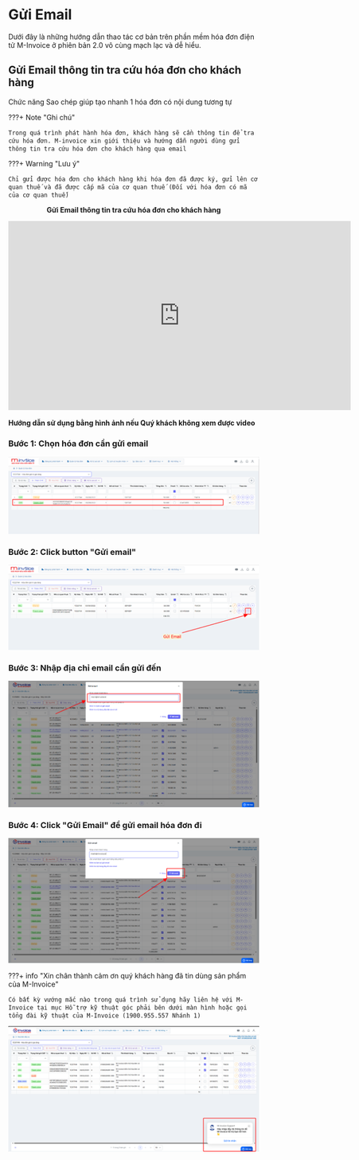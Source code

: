 # **Gửi Email**

Dưới đây là những hướng dẫn thao tác cơ bản trên phần mềm hóa đơn điện tử M-Invoice ở phiên bản 2.0 vô cùng mạch lạc và dễ hiểu.

## **Gửi Email thông tin tra cứu hóa đơn cho khách hàng**

Chức năng Sao chép giúp tạo nhanh 1 hóa đơn có nội dung tương tự

???+ Note "Ghi chú"

    Trong quá trình phát hành hóa đơn, khách hàng sẽ cần thông tin để tra cứu hóa đơn. M-invoice xin giới thiệu và hướng dẫn người dùng gửi thông tin tra cứu hóa đơn cho khách hàng qua email

???+ Warning "Lưu ý"

    Chỉ gửi được hóa đơn cho khách hàng khi hóa đơn đã được ký, gửi lên cơ quan thuế và đã được cấp mã của cơ quan thuế (Đối với hóa đơn có mã của cơ quan thuế)

<p align="center" style="font-weight: bold;">Gửi Email thông tin tra cứu hóa đơn cho khách hàng</p>

<iframe style="width: 43rem; height: 380px" src="https://www.youtube.com/embed/7qIWdaz5koo?si=CFzduHDThKHY6S34" title="YouTube video player" frameborder="0" allow="accelerometer; autoplay; clipboard-write; encrypted-media; gyroscope; picture-in-picture; web-share" referrerpolicy="strict-origin-when-cross-origin" allowfullscreen></iframe>

**Hướng dẫn sử dụng bằng hình ảnh nếu Quý khách không xem được video**

### Bước 1: Chọn hóa đơn cần gửi email

![Hình 1](../assets/images/invoice2/2.0_gui-mail_1.png)

### Bước 2: Click button "Gửi email"

![Hình 2](../assets/images/invoice2/2.0_gui-mail_2.png)

### Bước 3: Nhập địa chỉ email cần gửi đến

![Hình 3](../assets/images/invoice2/2.0_gui-mail_3.png)

### Bước 4: Click "Gửi Email" để gửi email hóa đơn đi

![Hình 4](../assets/images/invoice2/2.0_gui-mail_4.png)

???+ info "Xin chân thành cảm ơn quý khách hàng đã tin dùng sản phẩm của M-Invoice"

    Có bất kỳ vướng mắc nào trong quá trình sử dụng hãy liên hệ với M-Invoice tại mục Hỗ trợ kỹ thuật góc phải bên dưới màn hình hoặc gọi tổng đài kỹ thuật của M-Invoice (1900.955.557 Nhánh 1)

![Hình 5](../assets/images/invoice2/hotro.png)
